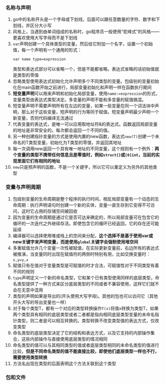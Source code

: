 ### 名称与声明
1. go中的名称开头是一个字母或下划线，后面可以跟任意数量的字符、数字和下划线，并区分大小写
2. 风格上，当遇到由单词组成的名称时，go程序员一般使用“驼峰式”的风格——更喜欢使用大写字母而不是下划线
3. `var`声明创建一个具体类型的变量，然后给它附加一个名字，设置一个初始值，每一个声明有一个通用的形式：  
    ```
    var name type=expression
    ```
    类型和表达式部分可以省略一个，但是不能都省略。表达式省略的话初始值就是类型的零值
4. 忽略类型使用表达式初始化允许声明多个不同类型的变量。包级别的变量初始化在main函数开始之前进行，局部变量初始化和声明一样在函数执行期间
5. **短变量声明**可以用来声明和初始化局部变量，使用`name:=expression`的形式，变量类型由表达式类型决定。多变量的声明不能和多变量的赋值搞混。
6. 短变量声明不需要声明所有在左边的变量，如果一些变量在同一个词法块中声明，那么对于这些变量，短声明的行为等同于赋值。短变量声明最少声明一个新变量，否则代码编译无法通过
7. 代表变量的表达式，是唯一可以应用取地址符&的表达式。函数返回局部变量的地址是非常安全的。每次都会返回一个不同的值。
8. 另一种创建指针变量的方式是使用内置的new函数，表达式`new(T)`创建一个未命名的T类型变量，初始化为T类型的零值，并返回其地址
9. 每一次调用new返回一个具有唯一地址的不同变量，这个规则有一个例外：**两个变量的类型不携带任何信息且是零值时，例如`struct{}`或`[0]int`，当前的实现里面它们有相同的地址**
10. `new`只是预声明的函数，不是一个关键字，所以它可以重定义为另外的其他类型

### 变量与声明周期
1. 包级别变量的生命周期是整个程序的执行时间，相反局部变量有一个动态的生命周期：执行声明语句时创建一个新的实体，变量一直生存到它变得不可访问，这时它占用的存储空间被回收
2. 因为变量的生命周期是通过它是否可达来确定的，所以局部变量可在包含它的循环的一次迭代之外继续存活。即使包含它的循环已经返回，它的存在还可能延续
3. 编译器可以选择使用堆或栈上的空间来分配，**这个选择不是基于使用var或new关键字来声明变量，而是使用`global`关键字会强制使用堆空间**
4. 多重赋值允许几个变量一次性被赋值，在实际更新变量前，右边所有的表达式被推演，当变量同时出现在赋值符的两侧时特别有用，比如交换变量时：`x,y=y,x`
5. 赋值只有在值对于变量类型是可赋值的时才合法，可赋值性对于不同类型有着不同的规则
6. `type`声明定义一个新的命名类型，它和某个已有类型使用同样的底层类型，命名类型提供了一种方式来区分底层类型的不同或者不兼容使用，这样它们就不会在无意中混用
7. 类型的声明如果是导出的(开头使用大写字母)。其他的包也可以访问它（其他开头大写的导出变量也一样）
8. 对于每个类型T，都有一个对应的类型转换操作`T(x)`将值x转换为类型T，如果两个类型具有相同的底层类型或者二者都是指向相同底层类型变量的未命名指针类型，则二者是可以相互转换的。类型转换不改变类型值的表达方式，仅改变类型
9. 命名类型的底层类型决定了它的结构和表达方式，以及它支持的内部操作集合，这些内部操作与直接使用底层类型的情况相同
10. 命名类型的值可以与其相同类型的值或者底层类型相同的未命名类型的值进行比较，**但是不同命名类型的值不能直接比较，即使他们底层类型一样也不行，需要使用类型转换**
11. 方法名出现在类型的后面表明这个方法关联到这个类型

### 包和文件